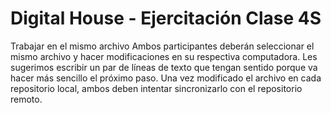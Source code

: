 # Digital House - Ejercitación Clase 4S

Trabajar en el mismo archivo
Ambos participantes deberán seleccionar el mismo archivo y hacer modificaciones en su respectiva computadora. Les sugerimos escribir un par de líneas de texto que tengan sentido porque va hacer más sencillo el próximo paso.
Una vez modificado el archivo en cada repositorio local, ambos deben intentar sincronizarlo con el repositorio remoto.